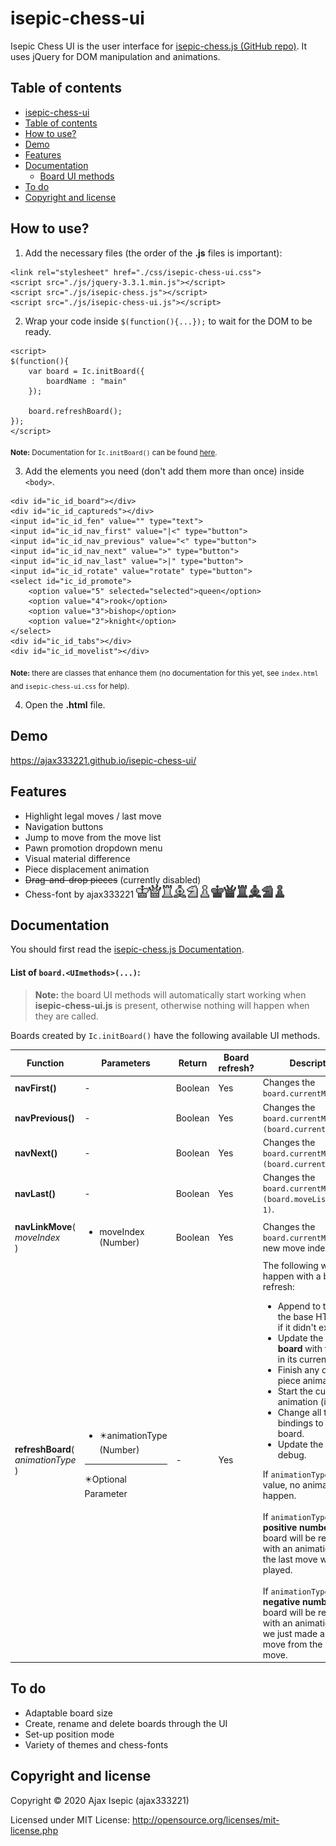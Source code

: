 isepic-chess-ui
================

Isepic Chess UI is the user interface for [isepic-chess.js (GitHub repo)](https://github.com/ajax333221/isepic-chess). It uses jQuery for DOM manipulation and animations.

Table of contents
-------------

- [isepic-chess-ui](https://github.com/ajax333221/isepic-chess-ui#isepic-chess-ui)
- [Table of contents](https://github.com/ajax333221/isepic-chess-ui#table-of-contents)
- [How to use?](https://github.com/ajax333221/isepic-chess-ui#how-to-use)
- [Demo](https://github.com/ajax333221/isepic-chess-ui#demo)
- [Features](https://github.com/ajax333221/isepic-chess-ui#features)
- [Documentation](https://github.com/ajax333221/isepic-chess-ui#documentation)
	- [Board UI methods](https://github.com/ajax333221/isepic-chess-ui#list-of-boarduimethods)
- [To do](https://github.com/ajax333221/isepic-chess-ui#to-do)
- [Copyright and license](https://github.com/ajax333221/isepic-chess-ui#copyright-and-license)

How to use?
-------------

1. Add the necessary files (the order of the **.js** files is important):

```
<link rel="stylesheet" href="./css/isepic-chess-ui.css">
<script src="./js/jquery-3.3.1.min.js"></script>
<script src="./js/isepic-chess.js"></script>
<script src="./js/isepic-chess-ui.js"></script>
```

2. Wrap your code inside `$(function(){...});` to wait for the DOM to be ready.

```
<script>
$(function(){
	var board = Ic.initBoard({
		boardName : "main"
	});
	
	board.refreshBoard();
});
</script>
```
<sub>**Note:** Documentation for `Ic.initBoard()` can be found [here](https://github.com/ajax333221/isepic-chess#documentation).</sub>

3. Add the elements you need (don't add them more than once) inside `<body>`.
```
<div id="ic_id_board"></div>
<div id="ic_id_captureds"></div>
<input id="ic_id_fen" value="" type="text">
<input id="ic_id_nav_first" value="|<" type="button">
<input id="ic_id_nav_previous" value="<" type="button">
<input id="ic_id_nav_next" value=">" type="button">
<input id="ic_id_nav_last" value=">|" type="button">
<input id="ic_id_rotate" value="rotate" type="button">
<select id="ic_id_promote">
	<option value="5" selected="selected">queen</option>
	<option value="4">rook</option>
	<option value="3">bishop</option>
	<option value="2">knight</option>
</select>
<div id="ic_id_tabs"></div>
<div id="ic_id_movelist"></div>
```
<sub>**Note:** there are classes that enhance them (no documentation for this yet, see `index.html` and `isepic-chess-ui.css` for help).</sub>

4. Open the **.html** file.

Demo
-------------

https://ajax333221.github.io/isepic-chess-ui/

Features
-------------

- Highlight legal moves / last move
- Navigation buttons
- Jump to move from the move list
- Pawn promotion dropdown menu
- Visual material difference
- Piece displacement animation
- ~~Drag-and-drop pieces~~ (currently disabled)
- Chess-font by ajax333221 <img src="./css/images/wk.png" width="20"><img src="./css/images/wq.png" width="20"><img src="./css/images/wr.png" width="20"><img src="./css/images/wb.png" width="20"><img src="./css/images/wn.png" width="20"><img src="./css/images/wp.png" width="20"><img src="./css/images/bk.png" width="20"><img src="./css/images/bq.png" width="20"><img src="./css/images/br.png" width="20"><img src="./css/images/bb.png" width="20"><img src="./css/images/bn.png" width="20"><img src="./css/images/bp.png" width="20">

Documentation
-------------

You should first read the [isepic-chess.js Documentation](https://github.com/ajax333221/isepic-chess#documentation).

#### List of `board.<UImethods>(...)`:

> **Note:** the board UI methods will automatically start working when **isepic-chess-ui.js** is present, otherwise nothing will happen when they are called.

Boards created by `Ic.initBoard()` have the following available UI methods.

Function | Parameters | Return | Board refresh? | Description
-------- | ---------- | ------ | ---------------- | -----------
**navFirst()** | - | Boolean | Yes | Changes the `board.currentMove` to `0`.
**navPrevious()** | - | Boolean | Yes | Changes the `board.currentMove` to `(board.currentMove-1)`.
**navNext()** | - | Boolean | Yes | Changes the `board.currentMove` to `(board.currentMove+1)`.
**navLast()** | - | Boolean | Yes | Changes the `board.currentMove` to `(board.moveList.length-1)`.
**navLinkMove**(<br>*moveIndex*<br>) | <ul><li>moveIndex (Number)</li></ul> | Boolean | Yes | Changes the `board.currentMove` to a new move index.
**refreshBoard**(<br>*animationType*<br>) | <ul><li>:eight_pointed_black_star:animationType (Number)</li></ul><hr>:eight_pointed_black_star:Optional Parameter | - | Yes | The following will happen with a board refresh:<ul><li>Append to the `body` the base HTML (only if it didn't exist).</li><li>Update the **HTML board** with the board in its current state.</li><li>Finish any ongoing piece animations.</li><li>Start the current animation (if any).</li><li>Change all the bindings to this board.</li><li>Update the FEN and debug.</li></ul>If `animationType` a falsy-value, no animation will happen.<br><br>If `animationType` is a **positive number**, the board will be refreshed with an animation as if the last move was just played.<br><br>If `animationType` is a **negative number**, the board will be refreshed with an animation as if we just made a takeback move from the next move.

To do
-------------

- Adaptable board size
- Create, rename and delete boards through the UI
- Set-up position mode
- Variety of themes and chess-fonts

Copyright and license
-------------

Copyright © 2020 Ajax Isepic (ajax333221)

Licensed under MIT License: http://opensource.org/licenses/mit-license.php
